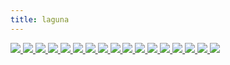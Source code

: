 ```yaml
---
title: laguna
---
```

<link rel="stylesheet" href="https://cdn.jsdelivr.net/npm/justifiedGallery@3.8.1/dist/css/justifiedGallery.css" />
<link rel="stylesheet" href="https://cdn.jsdelivr.net/npm/lightgallery@2.7.0/css/lightgallery.css" />
<link rel="stylesheet" href="https://cdn.jsdelivr.net/npm/lightgallery@2.7.0/css/lg-thumbnail.css" />
<link rel="stylesheet" href="https://cdn.jsdelivr.net/npm/lightgallery@2.7.1/css/lg-zoom.css">
<link rel="stylesheet" href="../../style/lg-image.css">


<div id="lg-image">
    <a href="specimen.jpg"
        data-slide-name="specimen"
        data-sub-html="<div class='lightGallery-captions'>
            <h4>specimen ⚪标本</h4>
            <p>img by <a href='https://www.flickr.com/photos/peripateticpurlieu/'>Peripatetic Purlieu</a> on <a href='https://www.flickr.com/photos/peripateticpurlieu/52590905484' target='_blank' rel='noopener'>flickr</a> / <a href='https://creativecommons.org/licenses/by-nc-nd/2.0/' target='_blank' rel='noopener'>cc by-nc-nd 2.0</a></p>
        </div>">
        <img src="laguna/specimen.jpg" />
    </a>
	<a href="laguna/telecommunications_tower.jpg"
        data-slide-name="telecommunications_tower"
        data-sub-html="<div class='lightGallery-captions'>
			<h4>telecommunications tower ⚪电讯塔</h4>
			<p>img by <a href='https://www.flickr.com/photos/stratman2/'>Stratman²</a> on <a href='https://www.flickr.com/photos/stratman2/51913142847' target='_blank' rel='noopener'>flickr</a> / <a href='https://creativecommons.org/licenses/by-nc-nd/2.0/' target='_blank' rel='noopener'>cc by-nc-nd 2.0</a></p>
        </div>">
        <img src="laguna/telecommunications_tower.jpg" />
    </a>
    <a href="laguna/buoy.jpg"
        data-slide-name="buoy"
        data-sub-html="<div class='lightGallery-captions'>
            <h4>buoy ⚪浮标 ⚫漂浮在一处 以指示水下物体的位置或标记通道 ⚫种类包括了有垂直条纹的船骸浮标,夜间作分界用的光浮标,抛给水中的人以提供浮力的救生浮标,表示紧急求救通信的潜艇救援浮标等</h4>
			<p>img by <a href='https://www.flickr.com/photos/dorieo21/' target='_blank' rel='noopener'>Jerónimo Roure</a> by <a href='https://www.flickr.com/photos/dorieo21/48024978771' target='_blank' rel='noopener'>flickr</a> / <a href='https://creativecommons.org/licenses/by-sa/2.0/' target='_blank' rel='noopener'>cc by-sa 2.0</a></p>
        </div>">
        <img src="laguna/buoy.jpg" />
    </a>
    <a href="laguna/navigational_light.jpg"
        data-slide-name="navigational_light"
        data-sub-html="<div class='lightGallery-captions'>
            <h4>navigational light ⚪航行灯 ⚫用于表示夜间的船体的航行方向和大小 ⚫其中舷灯通常位于最高层甲板和驾驶室两侧 左舷红色 右舷绿色 ⚫尾灯白色 ⚫锚灯白色 位于桅顶 在锚泊时开启 ⚫桅灯位于雷达桅或信号桅 在水平内以每分钟50~70闪次环照 ⚫有潜水员水下作业时 或者工程船固定时在其三角区的顶端和不通航一侧显示红灯 可通航一侧显示白灯 船只失控时挂2盏红灯 搁浅时加1盏锚灯 拖带时开启2~3盏白灯 ⚫另外 快船配有黄色桅灯 海巡船配有红色警示灯</h4>
			<p>img by <a href='https://www.royan.com.ar/' target='_blank' rel='noopener'>Jorge Royan</a> on <a href='https://commons.wikimedia.org/wiki/File:Detail_of_a_1800%27s_small_sailboat_deck,_Auckland_-_1059.jpg' target='_blank' rel='noopener'>wikicommons</a> / <a href='https://creativecommons.org/licenses/by-sa/3.0/' target='_blank' rel='noopener'></a></p>
        </div>">
        <img src="laguna/navigational_light.jpg" />
    </a>
    <a href="laguna/carrot_cake_and_tea.jpg"
        data-slide-name="carrot_cake_and_tea"
        data-sub-html="<div class='lightGallery-captions'>
            <h4>carrot cake and tea ⚪胡萝卜蛋糕和茶 ⚫一款秋季肥皂 含橄榄油,椰子油,雪亚树油,鳄梨油,葡萄籽油 ⚪鳄梨 ⚫亚热带果实 需无霜,无风气候 具跃熟期(climacteric) 表皮绿色,棕色,紫色,黑色 果肉呈奶油状</h4>
			<p>img by <a href='https://www.flickr.com/photos/necrocake/' target='_blank' rel='noopener'>Marilyn Sherman</a> on <a href='https://www.flickr.com/photos/necrocake/3629376983/' target='_blank' rel='noopener'>flickr</a> / <a href='https://creativecommons.org/licenses/by/2.0/' target='_blank' rel='noopener'>cc by 2.0</a></p>
        </div>">
        <img src="laguna/carrot_cake_and_tea.jpg" />
    </a>
    <a href="laguna/mail_rail.jpg"
        data-slide-name="mail_rail"
        data-sub-html="<div class='lightGallery-captions'>
            <h4>mail rail ⚪邮政铁路 ⚪To 给收件人 ⚪Cc 抄送给次要收件人 通常无需回应 ⚪Bcc 密送给其他收件人 通常是次要收件人不应获得密送收件人的身份 ⚫但取决于邮箱客户端 收件人有几率被暗示自己是密送收件人</h4>
			<p>img by <a href='https://www.flickr.com/photos/nigelmenzies/' target='_blank' rel='noopener'>nigelmenzies</a> on <a href='https://www.flickr.com/photos/nigelmenzies/48670892946/' target='_blank' rel='noopener'>flickr</a> / <a href='https://creativecommons.org/licenses/by-nc-nd/2.0/' target='_blank' rel='noopener'>by-nc-nd 2.0</a></p>
        </div>">
        <img src="laguna/mail_rail.jpg" />
    </a>
    <a href="laguna/Migingo.jpg"
        data-slide-name="Migingo"
        data-sub-html="<div class='lightGallery-captions'>
            <h4>Migingo ⚪米金戈 ⚫崎岖不平的多岩小岛 起初仅有杂草,鸟,蛇 湖水水位下降后 海拔达10至15米 由于奇怪的轮廓 被本地向导形容为一只浮龟 往东200米是更大的乌辛戈(Usingo)岛 ⚫随着出口尼罗河鲈鱼等鱼种的利润攀升 渔民和鱼贩陆续迁来 这里成为了渔业中心 岛上有一座码头 一些酒吧,妓院 一间诊所,露天赌场 许多铁皮棚屋</h4>
			<p>.screenshot from <a href='https://www.mapbox.com/gallery/#standard' target='_blank' rel='noopener'>mapbox</a></p>
        </div>">
        <img src="laguna/Migingo.jpg" />
    </a>
    <a href="laguna/ceylon_tea.jpg"
        data-slide-name="ceylon_tea"
        data-sub-html="<div class='lightGallery-captions'>
            <h4>锡兰红茶 鸦片战争后 某苏格兰籍植物学家随军来到清国 受洋行协助 伪装成清廷官员行走在长江流域和武夷山区 许多红茶的母本之一的武夷山大红袍树苗 被装进沃德箱这种大玻璃箱子 途经上海 海运至印度加尔各答港 辗转到阿萨姆邦的种植园 数代之后 培育出了英式(大吉岭)红茶 ⚫英式茶分为茶园茶,产地茶,混合茶,调味茶 ⚫一些茶汤配方有洋甘菊(据说可用于胃痛,肠躁症 也是温和的催眠剂) 甜叶菊(具有抗炎,杀菌作用 可作甜味剂 也是温和的泻药) 百里香(可缓解呼吸道炎症 助睡眠,消化 可作漱口水) 咖啡豆茶(由咖啡植物的种子制成的汤药) 原产亚洲的枸杞 在东亚流行的人参(通常用作兴奋剂和咖啡因替代品) 苦荞(可作粮食茶,麦片,饼干,面条,面饼等) ⚫一次一杯添2克茶 用95度热水泡2分钟</h4>
        </div>">
        <img src="laguna/ceylon_tea.jpg" />
    </a>
    <a href="laguna/pachamanca.jpg"
        data-slide-name="pachamanca"
        data-sub-html="<div class='lightGallery-captions'>
            <h4> 地锅 ⚫一种用热石头闷烤的传统秘鲁菜 ⚪pachamanca来源于克丘亚语pacha(地)和manka(锅) ⚫19世纪 一部分华工在奴隶贸易中被贩卖到秘鲁 囚禁于太平洋沿岸的钦查群岛 代替囚犯 作为挖掘鸟粪的主力 而鸟粪是当时秘鲁政府的主要出口营收 ⚫他们称呼这些岛为鸟粪岛 岛上环境恶劣至极 终年不雨 水源匮乏</h4>
			<p>img by <a href='https://www.flickr.com/photos/wassi/' target='_blank' rel='noopener'>der_aus_peru</a> on <a href='https://www.flickr.com/photos/wassi/559415205/' target='_blank' rel='noopener'>flickr</a> / <a href='https://creativecommons.org/licenses/by-nc-nd/2.0/' target='_blank' rel='noopener'>cc by-nc-nd 2.0</a></p>
        </div>">
        <img src="laguna/pachamanca.jpg" />
    </a>
    <a href="laguna/Temple_of_Janus.jpg"
        data-slide-name="Temple_of_Janus"
        data-sub-html="<div class='lightGallery-captions'>
            <h4>temple of Janus ⚪<span class='und2'>双面神战争门</span> ⚫古罗马农历中一月的神灵 通常被描绘成有两张面孔 以其命名的建筑是两端设置大门的四方围墙 在和平年代 它的拱门保持关闭 ⚪janus起源于拉丁词根去 也跟janua(通道 门)有关 ⚫在新年,军事季节的起止等时候祭祀 不献祭动物时 会呈上小麦盐蛋糕 在夏至前一天 则是加牛奶和蜂蜜的车轮蛋糕 ⚫<span class='und1'>铭辞集</span>(Epigrammata)第11卷第6章提到农神节有<span class='und1'>十四天</span></h4>
			<p>img by <a href='https://www.flickr.com/photos/peterjr1961/2301792094/' target='_blank' rel='noopener'>Peter Roan</a> on <a href='https://www.flickr.com/photos/peterjr1961/2301792094/' target='_blank' rel='noopener'>flickr</a> / <a href='https://creativecommons.org/licenses/by-nc/2.0/' target='_blank' rel='noopener'>cc by-nc 2.0</a></p>
        </div>">
        <img src="laguna/Temple_of_Janus.jpg" />
    </a>
    <a href="laguna/laudanum.jpg"
        data-slide-name="laudanum"
        data-sub-html="<div class='lightGallery-captions'>
            <h4>laudanum ⚪<span class='und2'>劳丹姆</span> ⚪意为赞美 ⚫棕褐色 极苦 ⚫被当地的蔷薇十字会视为先知的帕那塞尔苏斯 本名菲利普斯·奥里欧勒斯·德奥弗拉斯特·博姆巴斯茨·冯·霍恩海姆 将炼金术的圣杯点金石置换为秘药<span class='und2'>阿卡那姆</span>(archanum) 即罂粟碱鸡尾酒劳丹姆 该酊剂有着许多的合剂配方 ⚫古埃及人将它与没药,乳香同焚烧</h4>
			<p>img by <a href='https://www.sciencemuseum.org.uk/home' target='_blank' rel='noopener'>Science Museum</a> on <a href='https://wellcomecollection.org/works/c9k5r9tj' target='_blank' rel='noopener'>wellcomecollection</a> / <a href='https://creativecommons.org/licenses/by/4.0/' target='_blank' rel='noopener'>cc by 4.0</a></p>
        </div>">
        <img src="laguna/laudanum.jpg" />
    </a>
    <a href="laguna/diethylstilbestrol_1_mg_in_oil.jpg"
        data-slide-name="diethylstilbestrol_1_mg_in_oil"
        data-sub-html="<div class='lightGallery-captions'>
            <h4>diethylstilbestrol ⚪<span class='und2'>橄榄藻茴香</span> ⚫一些明火内脏烧烤会使用本地辣椒,蒜,盐,小茴香制酱 ⚪ampoule(安瓿) ⚫盛装药液的小型玻璃容器 ⚫最早多见于殉道者墓窟的陪葬品 盛放死者的血液样本 ⚫与提托诺斯(Tithonus)神话相仿 在<span class='und1'>变形</span>(Metamorphoses)14章中 <span class='und2'>古玛叶安</span>(Cumaean)萎缩到仅剩声线 保存于瓶罐中 据说她曾向卢修斯·塔奎尼乌斯·苏佩巴斯以300金的价格推销9本神谕书 在神秘主义中 其第8卷284-330的片段<span class='und1'>上帝之子耶稣基督</span> <span class='und1'>救世主</span> 可应用古典密码学取出鱼这个词 意思是<span class='und1'>他可在深水域生存</span> <span class='und1'>存在于无罪的死亡深渊</span> 另外 子在闪族语中是一个模糊,开放的概念 ⚫陶罐材质的安瓶可用蜡封口 这类粗蜡可混合各种比例的虫胶,松节油,树脂,白垩,灰泥,蜂蜡 用来封住厚海绵状的橡木树皮作的木栓瓶塞 质地较细的蜡则多用于封住文件 ⚫这种封装方式容易使蜡和所盛液体混合 因此应该可以使用高比例的树脂 如末药 来增添风味 ⚫在<span class='und1'>奥赛德</span>第十卷中 女巫师瑟西(Circe)用混合了啤酒,葡萄酒,蜂蜜酒的奇怪饮料居刻翁(kykeon)迷倒了奥德修斯的船员 然后把他们全变成了猪 一说是混合了<span class='und2'>除蚤薄荷</span>的大麦饮料 或者混入了有致幻作用的麦角菌 这种饮品在西阿提卡的埃琉西斯(Eleusis)秘仪 一种纪念德米特尔和普西芬妮的公共仪式的禁食环节饮用 ⚫秘仪的字面意思是狂欢 该词不曾出现在<span class='und1'>伊利亚特</span>,<span class='und1'>奥德赛</span>中 ⚫德泰佩勋爵描写她 <span class='und2'>雀斑脸颊</span> <span class='und2'>污迹蜿蜒</span></h4>
			<p>img by <a href='https://www.flickr.com/photos/diethylstilbestrol/' target='_blank' rel='noopener'>DES Daughter</a> on <a href='https://www.flickr.com/photos/diethylstilbestrol/26934675991' target='_blank' rel='noopener'>flickr</a> / <a href='https://creativecommons.org/licenses/by-nc-sa/2.0/' target='_blank' rel='noopener'>cc by-nc-sa 2.0</a></p>
        </div>">
        <img src="laguna/diethylstilbestrol_1_mg_in_oil.jpg" />
    </a>
    <a href="laguna/aircraft_plywood.jpg"
        data-slide-name="aircraft_plywood"
        data-sub-html="<div class='lightGallery-captions'>
            <h4>aircraft plywood ⚪航空胶合板 ⚫由桃花心木,云杉,桦木粘合制成 具有提升的耐热性,耐湿性 ⚫在第二次世界大战期间应用于多用途的蚊式 它们无声地穿透了第三帝国夜空的雷达网 ⚫活树的年轮往往只能往前追溯100多年</h4>
			<p>img by <a href='https://www.flickr.com/photos/cheesyfeet/' target='_blank' rel='noopener'>-Cheesyfeet-</a> on <a href='https://www.flickr.com/photos/cheesyfeet/13926883713/' target='_blank' rel='noopener'>flickr</a> / <a href='https://creativecommons.org/licenses/by-nc-nd/2.0/' target='_blank' rel='noopener'>cc by-nc-nd 2.0</a></p>
        </div>">
        <img src="laguna/aircraft_plywood.jpg" />
    </a>
    <a href="laguna/plastic_agriculture.jpg"
        data-slide-name="plastic_agriculture"
        data-sub-html="<div class='lightGallery-captions'>
            <h4>plastic agriculture ⚪塑料农业 ⚫古代聚落的土地大致可分为三类 聚落边界内的精耕的园圃,与河道平行的生产主要作物的可灌溉土地,距水源较远的土地 ⚫后者通常用于放牧,收集燃料,狩猎 在条件适宜时 偶尔也用于间作</h4>
			<p>img by <a href='https://www.flickr.com/photos/addictive_picasso/' target='_blank' rel='noopener'>David Barrie</a> on <a href='https://www.flickr.com/photos/addictive_picasso/329358916/' target='_blank' rel='noopener'>flickr</a> / <a href='https://creativecommons.org/licenses/by/2.0/' target='_blank' rel='noopener'>cc by 2.0</a></p>
        </div>">
        <img src="laguna/plastic_agriculture.jpg" />
    </a>
    <a href="laguna/fractional_currency.jpg"
        data-slide-name="fractional_currency"
        data-sub-html="<div class='lightGallery-captions'>
            <h4>fractional currency ⚪小额货币 ⚪次级类贷款 ⚫借款人的还款能力出现明显问题 完全依靠其正常营业收入无法足额偿还贷款本息 即使执行担保 也可能会造成一定损失 ⚪信贷资产证券化 ⚫银行向借款人发放贷款 再将这部分贷款转化为资产支持证券出售给投资者 ⚪资产负债表 ⚫反映借款人在某一特定日期财务状况的财务报表 ⚪期货 ⚫提前约定货物,价格,交易时间的协议</h4>
			<p>img by <a href='https://www.flickr.com/photos/nationalmuseumofamericanhistory/' target='_blank' rel='noopener'>National Museum of American History Smithsonian Institution</a> on <a href='https://www.flickr.com/photos/nationalmuseumofamericanhistory/10480074673/' target='_blank' rel='noopener'>flickr</a> / <a href='https://creativecommons.org/licenses/by-nc/2.0/' target='_blank' rel='noopener'>cc by-nc 2.0</a></p>
        </div>">
        <img src="laguna/fractional_currency.jpg" />
    </a>
    <a href="laguna/sea_salt.jpg"
        data-slide-name="sea_salt"
        data-sub-html="<div class='lightGallery-captions'>
            <h4>海盐 ⚫参考<span class='und1'>1897年智利共和国地理词典</span>(Diccionario Geográfico de la República de Chile de 1897)第88页 ⚪智利小村庄卡维尔(Cahuil) 名字来自当地的一种海鸥 同名的小海湾 长而曲折的泻湖在河流的尾端 此处湿地环绕 适合垂钓,划船,游泳 抓牡蛎,贻贝 这里有很少的居民 一所免费学校,邮政厅 一处社区教堂 ⚫到1978年时 卡维尔60%以上的人口定居在盐滩附近 ⚫到2008年 国家森林公司在该镇所辖的盐沼岛上新建了一个鸟类保护区 这里被认为是野鸭重要的觅食和筑巢地 ⚫在市政的乡村旅游案中 实习游客会去参观海盐的手工作业 或者玻璃,瓷器制作 也会到几处农民牧场用餐 ⚫该产业毗邻后根瘤蚜代酿酒葡萄的大产区 不同山谷的结果通常区别 有红浆果味,果酱味,桉树味,薄荷,胡椒等 ⚫湖盐可能有鱼虾的碎块 岩盐常混有粘土 ⚫粗糖的糖粒通常较大 带蜜糖风味</h4>
			<p>img by <a href='https://www.flickr.com/photos/ronaldc5/' target='_blank' rel='noopener'>Ronald van der Graaf</a> on <a href='https://www.flickr.com/photos/ronaldc5/14825339124/' target='_blank' rel='noopener'>flickr</a> / <a href='https://creativecommons.org/licenses/by/2.0/' target='_blank' rel='noopener'>cc by 2.0</a></p>
        </div>">
        <img src="laguna/sea_salt.jpg" />
    </a>
    <a href="laguna/soap.jpg"
        data-slide-name="soap"
        data-sub-html="<div class='lightGallery-captions'>
            <h4>肥皂 一种<span class='und2'>脂肪酸盐</span> ⚫硫磺皂用于抑制皮脂,杀灭细菌,霉菌,寄生虫 适合某些轻微皮肤病及油性肤质 ⚫药皂多碱性 适于洗手或油性肤质 长期使用并不致菌群失调 但使皮肤易失水,干燥,脱皮 ⚫硼酸浴皂偏酸性 使用后皮肤无润滑感 ⚫胆汁肥皂混合了哺乳动物的胆汁 用于纺织品 在洗涤前几小时溶去坚硬污渍 ⚫盐水肥皂是钾基肥皂而不是钠皂 使用于海水,硬水 以及没有或需要保存淡水时 ⚫钠皂硬度高 适用于洗衣 ⚫市面上的盐皂在宣传时多围绕水疗体验,天然着色剂</h4>
        </div>">
        <img src="laguna/soap.jpg" />
    </a>
</div>

<script src="https://cdn.jsdelivr.net/npm/jquery@3.6.0/dist/jquery.js"></script>
<script src="https://cdn.jsdelivr.net/npm/justifiedGallery@3.8.1/dist/js/jquery.justifiedGallery.js"></script>
<script src="https://cdn.jsdelivr.net/npm/lightgallery@2.7.0/lightgallery.umd.js"></script>
<script src="https://cdn.jsdelivr.net/npm/lightgallery@2.7.0/plugins/thumbnail/lg-thumbnail.umd.js"></script>
<script src="https://cdn.jsdelivr.net/npm/lightgallery@2.7.1/plugins/zoom/lg-zoom.umd.js"></script>
<script src="https://cdn.jsdelivr.net/npm/lightgallery@2.7.1/plugins/hash/lg-hash.umd.js"></script>
<script src="../../script/lg-image.js"></script>